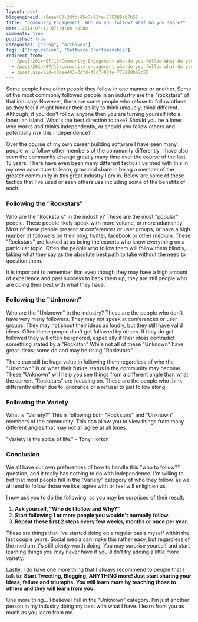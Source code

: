 ```yaml
---
layout: post
blogengineid: c8eae403-3dfd-45c7-93fe-775288bb7b55
title: "Community Engagement: Who do you follow? What do you share?"
date: 2014-07-12 07:34:00 -0500
comments: true
published: true
categories: ["blog", "archives"]
tags: ["Inspiration", "Software Craftsmanship"]
redirect_from: 
  - /post/2014/07/12/Community-Engagement-Who-do-you-follow-What-do-you-share
  - /post/2014/07/12/community-engagement-who-do-you-follow-what-do-you-share
  - /post.aspx?id=c8eae403-3dfd-45c7-93fe-775288bb7b55
---
```

<!-- more -->
<p>Some people have other people they follow in one manner or another. Some of the most commonly followed people in an industry are the "rockstars" of that industry. However, there are some people who refuse to follow others as they feel it might hinder their ability to think uniquely; think different. Although, if you don't follow anyone then you are turning yourself into a loner; an island. What's the best direction to take? Should you be a loner who works and thinks independently, or should you follow others and potentially risk this independence?</p>
<p>Over the course of my own career building software I have seen many people who follow other members of the community differently. I have also seen the community change greatly many time over the course of the last 15 years. There have even been many different tactics I've tried with this in my own adventure to learn, grow and share in being a member of the greater community in this great industry I am in. Below are some of these tactics that I've used or seen others use including some of the benefits of each.</p>
<h3><strong>Following the "Rockstars"</strong></h3>
<p>Who are the "Rockstars" in the industry? These are the most "popular" people. These people likely speak with more volume, or more adamantly. Most of these people present at conferences or user groups, or have a high number of followers on their blog, twitter, facebook or other medium. These "Rockstars" are looked at as being the experts who know everything on a particular topic. Often the people who follow them will follow them blindly, taking what they say as the absolute best path to take without the need to question them.</p>
<p>It is important to remember that even though they may have a high amount of experience and past success to back them up, they are still people who are doing their best with what they have.</p>
<h3><strong>Following the "Unknown"</strong></h3>
<p>Who are the "Unknown" in the industry? These are the people who don't have very many followers. They may not speak at conferences or user groups. They may not shout their ideas as loudly, but they still have valid ideas. Often these people don't get followed by others. If they do get followed they will often be ignored, especially if their ideas contradict something stated by a "Rockstar." While not all of these "Unknown" have great ideas; some do and may be rising "Rockstars."</p>
<p>There can still be huge value in following them regardless of who the "Unknown" is or what their future status in the community may become. These "Unknown" will help you see things from a different angle than what the current "Rockstars" are focusing on. These are the people who think differently either due to ignorance or a refusal to just follow along.</p>
<h3><strong>Following the Variety</strong></h3>
<p>What is "Variety?" This is following both "Rockstars" and "Unknown" members of the community. This can allow you to view things from many different angles that may not all agree at all times.</p>
<p>"Variety is the spice of life." - Tony Horton</p>
<h3>Conclusion</h3>
<p>We all have our own preferences of how to handle this "who to follow?" question, and it really has nothing to do with Independence. I'm willing to bet that most people fall in the "Variety" category of who they follow, as we all tend to follow those we like, agree with or feel will enlighten us.</p>
<p>I now ask you to do the following, as you may be surprised of their result:</p>
<ol>
<li><strong>Ask yourself, "Who do I follow and Why?"</strong></li>
<li><strong>Start following 1 or more people you wouldn't normally follow.</strong></li>
<li><strong>Repeat these first 2 steps every few weeks, months or once per year.</strong></li>
</ol>
<p>These are things that I've started doing on a regular basis myself within the last couple years. Social media can make this rather easy, but regardless of the medium it's still plenty worth doing. You may surprise yourself and start learning things you may never have if you didn't try adding a little more variety.</p>
<p>Lastly, I do have one more thing that I always recommend to people that I talk to: <strong>Start Tweeting, Blogging, ANYTHING more! Just start sharing your ideas, failure and triumphs. You will learn more by teaching those to others and they will learn from you.</strong></p>
<p>One more thing... I believe I fall in the "Unknown" category. I'm just another person in my industry doing my best with what I have. I learn from you as much as you learn from me.</p>
